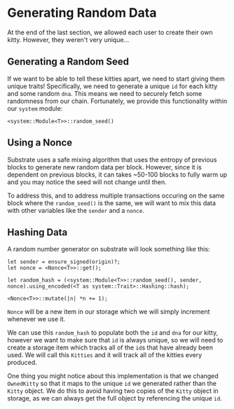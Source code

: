 Generating Random Data
===

At the end of the last section, we allowed each user to create their own kitty. However, they weren't very unique...

## Generating a Random Seed
If we want to be able to tell these kitties apart, we need to start giving them unique traits! Specifically, we need to generate a unique `id` for each kitty and some random `dna`. This means we need to securely fetch some randomness from our chain. Fortunately, we provide this functionality within our `system` module:

```
<system::Module<T>>::random_seed()
```

## Using a Nonce

Substrate uses a safe mixing algorithm that uses the entropy of previous blocks to generate new random data per block. However, since it is dependent on previous blocks, it can takes ~50-100 blocks to fully warm up and you may notice the seed will not change until then.

To address this, and to address multiple transactions occuring on the same block where the `random_seed()` is the same, we will want to mix this data with other variables like the `sender` and a `nonce`.

## Hashing Data
A random number generator on substrate will look something like this:

```
let sender = ensure_signed(origin)?;
let nonce = <Nonce<T>>::get();

let random_hash = (<system::Module<T>>::random_seed(), sender, nonce).using_encoded(<T as system::Trait>::Hashing::hash);

<Nonce<T>>::mutate(|n| *n += 1);
```

`Nonce` will be a new item in our storage which we will simply increment whenever we use it.

We can use this `random_hash` to populate both the `id` and `dna` for our kitty, however we want to make sure that `id` is always unique, so we will need to create a storage item which tracks all of the `id`s that have already been used. We will call this `Kitties` and it will track all of the kitties every produced.


One thing you might notice about this implementation is that we changed `OwnedKitty` so that it maps to the unique `id` we generated rather than the `Kitty` object. We do this to avoid having two copies of the `Kitty` object in storage, as we can always get the full object by referencing the unique `id`.